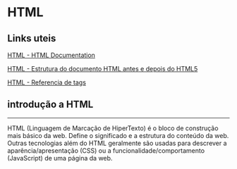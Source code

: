 # HTML

## Links uteis
    
[HTML - HTML Documentation](https://developer.mozilla.org/pt-BR/docs/Web/HTML)

[HTML - Estrutura do documento HTML antes e depois do HTML5](https://html.com/document/#ixzz8I2py3eJ8)

[HTML - Referencia de tags](https://www.w3schools.com/tags/default.asp)

## introdução a HTML

---

HTML (Linguagem de Marcação de HiperTexto) é o bloco de construção mais básico da web. Define o significado e a estrutura do conteúdo da web. Outras tecnologias além do HTML geralmente são usadas para descrever a aparência/apresentação (CSS) ou a funcionalidade/comportamento (JavaScript) de uma página da web.